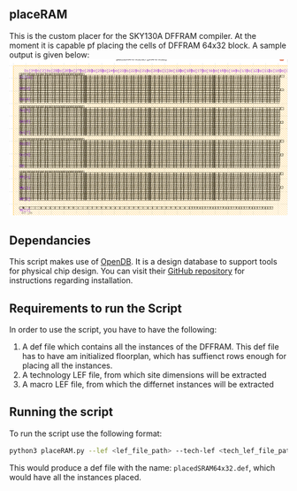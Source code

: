 ## placeRAM
This is the custom placer for the SKY130A DFFRAM compiler. At the moment it is capable pf placing the cells of DFFRAM 64x32 block. A sample output is given below:
![](../docs/block_placement.png)

## Dependancies
This script makes use of [OpenDB](https://github.com/The-OpenROAD-Project/OpenDB). It is a design database to support tools for physical chip design. You can visit their [GitHub repository](https://github.com/The-OpenROAD-Project/OpenDB) for instructions regarding installation.

## Requirements to run the Script
In order to use the script, you have to have the following:
  1. A def file which contains all the instances of the DFFRAM. This def file has to have am initialized floorplan, which has suffienct rows enough for placing all the instances.
  2. A technology LEF file, from which site dimensions will be extracted
  3. A macro LEF file, from which the differnet instances will be extracted

## Running the script
To run the script use the following format:

```sh
python3 placeRAM.py --lef <lef_file_path> --tech-lef <tech_lef_file_path> --def <def_file_path> --output-def ./placedSRAM64x32.def
```

This would produce a def file with the name: `placedSRAM64x32.def`, which would have all the instances placed.
